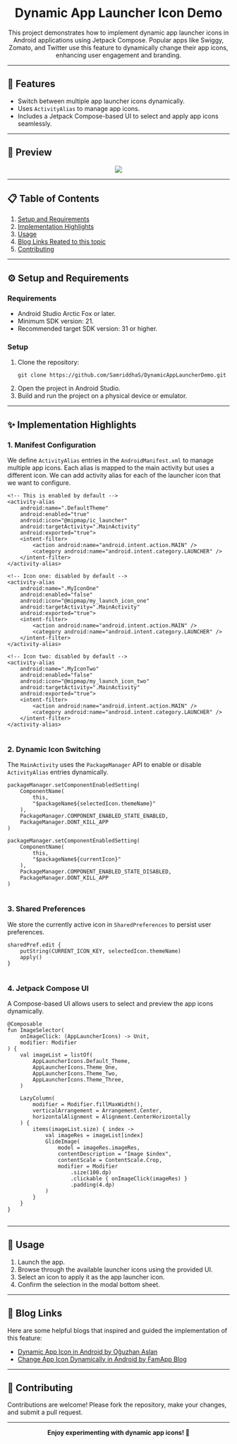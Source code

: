 <h1 align="center">Dynamic App Launcher Icon Demo</h1>

<p align="center">
This project demonstrates how to implement dynamic app launcher icons in Android applications using Jetpack Compose. Popular apps like Swiggy, Zomato, and Twitter use this feature to dynamically change their app icons, enhancing user engagement and branding.
</p>

---

<h2>📌 Features</h2>

<ul>
  <li>Switch between multiple app launcher icons dynamically.</li>
  <li>Uses <code>ActivityAlias</code> to manage app icons.</li>
  <li>Includes a Jetpack Compose-based UI to select and apply app icons seamlessly.</li>
</ul>

---

<h2>🎥 Preview</h2>
<p align="center">
  <img src="/screenshots/demo.gif" align="center" />
</p>

---

<h2>📋 Table of Contents</h2>

<ol>
  <li><a href="#setup-and-requirements">Setup and Requirements</a></li>
  <li><a href="#implementation-highlights">Implementation Highlights</a></li>
  <li><a href="#usage">Usage</a></li>
  <li><a href="#blog-links">Blog Links Reated to this topic</a></li>
  <li><a href="#contributing">Contributing</a></li>
</ol>

---

<h2 id="setup-and-requirements">⚙️ Setup and Requirements</h2>

<h3>Requirements</h3>
<ul>
  <li>Android Studio Arctic Fox or later.</li>
  <li>Minimum SDK version: 21.</li>
  <li>Recommended target SDK version: 31 or higher.</li>
</ul>

<h3>Setup</h3>
<ol>
  <li>Clone the repository:
    <pre><code>git clone https://github.com/SamriddhaS/DynamicAppLauncherDemo.git</code></pre>
  </li>
  <li>Open the project in Android Studio.</li>
  <li>Build and run the project on a physical device or emulator.</li>
</ol>

---

<h2 id="implementation-highlights">✨ Implementation Highlights</h2>

<h3>1. Manifest Configuration</h3>
<p>We define <code>ActivityAlias</code> entries in the <code>AndroidManifest.xml</code> to manage multiple app icons. Each alias is mapped to the main activity but uses a different icon. We can add activity alias for each of the launcher icon that we want to configure.</p>

<pre>
<code>&lt;!-- This is enabled by default --&gt;
&lt;activity-alias
    android:name=".DefaultTheme"
    android:enabled="true"
    android:icon="@mipmap/ic_launcher"
    android:targetActivity=".MainActivity"
    android:exported="true"&gt;
    &lt;intent-filter&gt;
        &lt;action android:name="android.intent.action.MAIN" /&gt;
        &lt;category android:name="android.intent.category.LAUNCHER" /&gt;
    &lt;/intent-filter&gt;
&lt;/activity-alias&gt;

&lt;!-- Icon one: disabled by default --&gt;
&lt;activity-alias
    android:name=".MyIconOne"
    android:enabled="false"
    android:icon="@mipmap/my_launch_icon_one"
    android:targetActivity=".MainActivity"
    android:exported="true"&gt;
    &lt;intent-filter&gt;
        &lt;action android:name="android.intent.action.MAIN" /&gt;
        &lt;category android:name="android.intent.category.LAUNCHER" /&gt;
    &lt;/intent-filter&gt;
&lt;/activity-alias&gt;

&lt;!-- Icon two: disabled by default --&gt;
&lt;activity-alias
    android:name=".MyIconTwo"
    android:enabled="false"
    android:icon="@mipmap/my_launch_icon_two"
    android:targetActivity=".MainActivity"
    android:exported="true"&gt;
    &lt;intent-filter&gt;
        &lt;action android:name="android.intent.action.MAIN" /&gt;
        &lt;category android:name="android.intent.category.LAUNCHER" /&gt;
    &lt;/intent-filter&gt;
&lt;/activity-alias&gt;
</code>
</pre>

<h3>2. Dynamic Icon Switching</h3>
<p>The <code>MainActivity</code> uses the <code>PackageManager</code> API to enable or disable <code>ActivityAlias</code> entries dynamically.</p>

<pre>
<code>packageManager.setComponentEnabledSetting(
    ComponentName(
        this,
        "$packageName${selectedIcon.themeName}"
    ),
    PackageManager.COMPONENT_ENABLED_STATE_ENABLED,
    PackageManager.DONT_KILL_APP
)

packageManager.setComponentEnabledSetting(
    ComponentName(
        this,
        "$packageName${currentIcon}"
    ),
    PackageManager.COMPONENT_ENABLED_STATE_DISABLED,
    PackageManager.DONT_KILL_APP
)
</code>
</pre>

<h3>3. Shared Preferences</h3>
<p>We store the currently active icon in <code>SharedPreferences</code> to persist user preferences.</p>

<pre>
<code>sharedPref.edit {
    putString(CURRENT_ICON_KEY, selectedIcon.themeName)
    apply()
}
</code>
</pre>

<h3>4. Jetpack Compose UI</h3>
<p>A Compose-based UI allows users to select and preview the app icons dynamically.</p>

<pre>
<code>@Composable
fun ImageSelector(
    onImageClick: (AppLauncherIcons) -> Unit,
    modifier: Modifier
) {
    val imageList = listOf(
        AppLauncherIcons.Default_Theme,
        AppLauncherIcons.Theme_One,
        AppLauncherIcons.Theme_Two,
        AppLauncherIcons.Theme_Three,
    )
    
    LazyColumn(
        modifier = Modifier.fillMaxWidth(),
        verticalArrangement = Arrangement.Center,
        horizontalAlignment = Alignment.CenterHorizontally
    ) {
        items(imageList.size) { index ->
            val imageRes = imageList[index]
            GlideImage(
                model = imageRes.imageRes,
                contentDescription = "Image $index",
                contentScale = ContentScale.Crop,
                modifier = Modifier
                    .size(100.dp)
                    .clickable { onImageClick(imageRes) }
                    .padding(4.dp)
            )
        }
    }
}
</code>
</pre>

---

<h2 id="usage">🚀 Usage</h2>

<ol>
  <li>Launch the app.</li>
  <li>Browse through the available launcher icons using the provided UI.</li>
  <li>Select an icon to apply it as the app launcher icon.</li>
  <li>Confirm the selection in the modal bottom sheet.</li>
</ol>

---

<h2 id="blog-links">📝 Blog Links</h2>

<p>Here are some helpful blogs that inspired and guided the implementation of this feature:</p>

<ul>
  <li><a href="https://oguzhanaslann.medium.com/dynamic-app-icon-in-android-a61f8570ab9f" target="_blank">Dynamic App Icon in Android by Oğuzhan Aslan</a></li>
  <li><a href="https://blog.famapp.in/blog/change-app-icon-dynamically-in-android/" target="_blank">Change App Icon Dynamically in Android by FamApp Blog</a></li>
</ul>

---


<h2 id="contributing">🤝 Contributing</h2>

<p>Contributions are welcome! Please fork the repository, make your changes, and submit a pull request.</p>

---

<p align="center"><strong>Enjoy experimenting with dynamic app icons! 🚀</strong></p>
